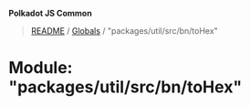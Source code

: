 **Polkadot JS Common**

> [README](../README.md) / [Globals](../globals.md) / "packages/util/src/bn/toHex"

# Module: "packages/util/src/bn/toHex"

